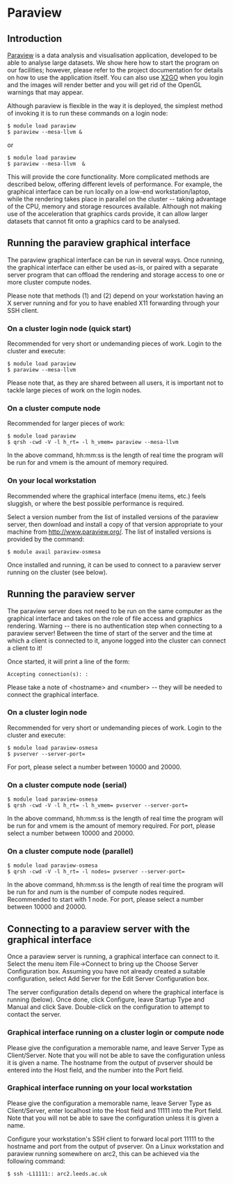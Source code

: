 # Paraview 

## Introduction

[Paraview](http://www.paraview.org/) is a data analysis and
visualisation application, developed to be able to analyse large
datasets. We show here how to start the program on our facilities;
however, please refer to the project documentation for details on how to
use the application itself.  You can also use
[X2GO](../getting_started/x2go)
when you login and the images will render better and you will get rid of
the OpenGL warnings that may appear.

Although paraview is flexible in the way it is deployed, the simplest
method of invoking it is to run these commands on a login node:

    $ module load paraview
    $ paraview --mesa-llvm &

or

    $ module load paraview
    $ paraview --mesa-llvm  &

This will provide the core functionality. More complicated methods are
described below, offering different levels of performance. For example,
the graphical interface can be run locally on a low-end
workstation/laptop, while the rendering takes place in parallel on the
cluster -- taking advantage of the CPU, memory and storage resources
available. Although not making use of the acceleration that graphics
cards provide, it can allow larger datasets that cannot fit onto a
graphics card to be analysed.

## Running the paraview graphical interface

The paraview graphical interface can be run in several ways. Once
running, the graphical interface can either be used as-is, or paired
with a separate server program that can offload the rendering and
storage access to one or more cluster compute nodes.

Please note that methods (1) and (2) depend on your workstation having
an X server running and for you to have enabled X11 forwarding through
your SSH client.

### On a cluster login node (quick start)

Recommended for very short or undemanding pieces of work. Login to the
cluster and execute:

    $ module load paraview
    $ paraview --mesa-llvm 

Please note that, as they are shared between all users, it is important
not to tackle large pieces of work on the login nodes.

### On a cluster compute node

Recommended for larger pieces of work:

    $ module load paraview
    $ qrsh -cwd -V -l h_rt= -l h_vmem= paraview --mesa-llvm

In the above command, hh:mm:ss is the length of real time the program
will be run for and vmem is the amount of memory required.

### On your local workstation

Recommended where the graphical interface (menu items, etc.) feels
sluggish, or where the best possible performance is required.

Select a version number from the list of installed versions of the
paraview server, then download and install a copy of that version
appropriate to your machine from <http://www.paraview.org/>. The list of
installed versions is provided by the command:

    $ module avail paraview-osmesa

Once installed and running, it can be used to connect to a paraview
server running on the cluster (see below).

## Running the paraview server

The paraview server does not need to be run on the same computer as the
graphical interface and takes on the role of file access and graphics
rendering. Warning -- there is no authentication step when connecting to
a paraview server! Between the time of start of the server and the time
at which a client is connected to it, anyone logged into the cluster can
connect a client to it!

Once started, it will print a line of the form:

    Accepting connection(s): :

Please take a note of \<hostname\> and \<number\> -- they will be needed
to connect the graphical interface.

### On a cluster login node

Recommended for very short or undemanding pieces of work. Login to the
cluster and execute:

    $ module load paraview-osmesa
    $ pvserver --server-port=

For port, please select a number between 10000 and 20000.

### On a cluster compute node (serial)

    $ module load paraview-osmesa
    $ qrsh -cwd -V -l h_rt= -l h_vmem= pvserver --server-port=

In the above command, hh:mm:ss is the length of real time the program
will be run for and vmem is the amount of memory required. For port,
please select a number between 10000 and 20000.

### On a cluster compute node (parallel)

    $ module load paraview-osmesa
    $ qrsh -cwd -V -l h_rt= -l nodes= pvserver --server-port=

In the above command, hh:mm:ss is the length of real time the program
will be run for and num is the number of compute nodes required.
Recommended to start with 1 node. For port, please select a number
between 10000 and 20000.

## Connecting to a paraview server with the graphical interface

Once a paraview server is running, a graphical interface can connect to
it. Select the menu item File-\>Connect to bring up the Choose Server
Configuration box. Assuming you have not already created a suitable
configuration, select Add Server for the Edit Server Configuration box.

The server configuration details depend on where the graphical interface
is running (below). Once done, click Configure, leave Startup Type and
Manual and click Save. Double-click on the configuration to attempt to
contact the server.

### Graphical interface running on a cluster login or compute node

Please give the configuration a memorable name, and leave Server Type as
Client/Server. Note that you will not be able to save the configuration
unless it is given a name. The hostname from the output of pvserver
should be entered into the Host field, and the number into the Port
field.

### Graphical interface running on your local workstation

Please give the configuration a memorable name, leave Server Type as
Client/Server, enter localhost into the Host field and 11111 into the
Port field. Note that you will not be able to save the configuration
unless it is given a name.

Configure your workstation's SSH client to forward local port 11111 to
the hostname and port from the output of pvserver. On a Linux
workstation and paraview running somewhere on arc2, this can be achieved
via the following command:

    $ ssh -L11111:: arc2.leeds.ac.uk
